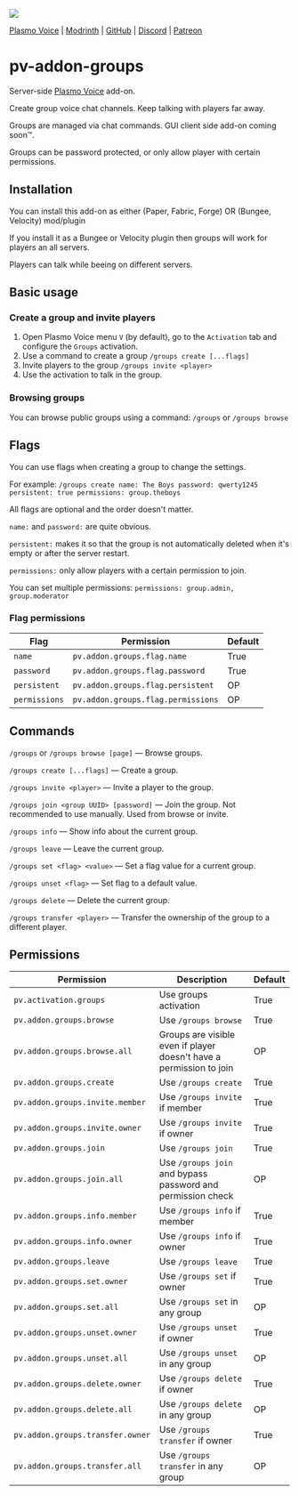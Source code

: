 ![](https://i.imgur.com/2EpSlt0.png)

<div>
    <a href="https://modrinth.com/mod/plasmo-voice">Plasmo Voice</a>
    <span> | </span>
    <a href="https://modrinth.com/plugin/pv-addon-groups">Modrinth</a>
    <span> | </span>
    <a href="https://github.com/plasmoapp/pv-addon-groups/">GitHub</a>
    <span> | </span>
    <a href="https://discord.com/invite/uueEqzwCJJ">Discord</a>
     <span> | </span>
    <a href="https://www.patreon.com/plasmomc">Patreon</a>
</div>

# pv-addon-groups

Server-side [Plasmo Voice](https://modrinth.com/mod/plasmo-voice) add-on.

Create group voice chat channels. Keep talking with players far away.

Groups are managed via chat commands. GUI client side add-on coming soon™.

Groups can be password protected, or only allow player with certain permissions.

## Installation

You can install this add-on as either (Paper, Fabric, Forge) OR (Bungee, Velocity) mod/plugin

If you install it as a Bungee or Velocity plugin then groups will work for players an all servers.

Players can talk while beeing on different servers.

## Basic usage

### Create a group and invite players

1. Open Plasmo Voice menu `V` (by default), go to the `Activation` tab and configure the `Groups` activation.
2. Use a command to create a group `/groups create [...flags]`
3. Invite players to the group `/groups invite <player>`
3. Use the activation to talk in the group.

### Browsing groups

You can browse public groups using a command: `/groups` or `/groups browse`

## Flags

You can use flags when creating a group to change the settings.

For example: `/groups create name: The Boys password: qwerty1245 persistent: true permissions: group.theboys`

All flags are optional and the order doesn't matter.

`name:` and `password:` are quite obvious.

`persistent:` makes it so that the group is not automatically deleted when it's empty or after the server restart.

`permissions:` only allow players with a certain permission to join.

You can set multiple permissions: `permissions: group.admin, group.moderator`

### Flag permissions

| Flag          | Permission                         | Default |
|---------------|------------------------------------|---------|
| `name`        | `pv.addon.groups.flag.name`        | True    |
| `password`    | `pv.addon.groups.flag.password`    | True    |
| `persistent`  | `pv.addon.groups.flag.persistent`  | OP      |
| `permissions` | `pv.addon.groups.flag.permissions` | OP      |

## Commands

`/groups` or `/groups browse [page]` — Browse groups.

`/groups create [...flags]` — Create a group.

`/groups invite <player>` — Invite a player to the group.

`/groups join <group UUID> [password]` — Join the group. Not recommended to use manually. Used from browse or invite. 

`/groups info` — Show info about the current group.

`/groups leave` — Leave the current group.

`/groups set <flag> <value>` — Set a flag value for a current group.

`/groups unset <flag>` — Set flag to a default value.

`/groups delete` — Delete the current group.

`/groups transfer <player>` — Transfer the ownership of the group to a different player.

## Permissions

| Permission                       | Description                                                         | Default |
|----------------------------------|---------------------------------------------------------------------|---------|
| `pv.activation.groups`           | Use groups activation                                               | True    |
| `pv.addon.groups.browse`         | Use `/groups browse`                                                | True    |
| `pv.addon.groups.browse.all`     | Groups are visible even if player doesn't have a permission to join | OP      |
| `pv.addon.groups.create`         | Use `/groups create`                                                | True    |
| `pv.addon.groups.invite.member`  | Use `/groups invite` if member                                      | True    |
| `pv.addon.groups.invite.owner`   | Use `/groups invite` if owner                                       | True    |
| `pv.addon.groups.join`           | Use `/groups join`                                                  | True    |
| `pv.addon.groups.join.all`       | Use `/groups join` and bypass password and permission check         | OP      |
| `pv.addon.groups.info.member`    | Use `/groups info` if member                                        | True    |
| `pv.addon.groups.info.owner`     | Use `/groups info` if owner                                         | True    |
| `pv.addon.groups.leave`          | Use `/groups leave`                                                 | True    |
| `pv.addon.groups.set.owner`      | Use `/groups set` if owner                                          | True    |
| `pv.addon.groups.set.all`        | Use `/groups set` in any group                                      | OP      |
| `pv.addon.groups.unset.owner`    | Use `/groups unset` if owner                                        | True    |
| `pv.addon.groups.unset.all`      | Use `/groups unset` in any group                                    | OP      |
| `pv.addon.groups.delete.owner`   | Use `/groups delete` if owner                                       | True    |
| `pv.addon.groups.delete.all`     | Use `/groups delete` in any group                                   | OP      |
| `pv.addon.groups.transfer.owner` | Use `/groups transfer` if owner                                     | True    |
| `pv.addon.groups.transfer.all`   | Use `/groups transfer` in any group                                 | OP      |

